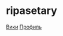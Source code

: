 # ripasetary
<a href="https://github.com/maelstorm207/ripasetary/wiki">Вики</a>
<a href="https://github.com/maelstorm207">Профиль</a>
